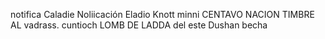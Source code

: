 notifica
Caladie
Noliicación
Eladio Knott
minni
CENTAVO
NACION
TIMBRE
AL
vadrass.
cuntioch
LOMB
DE
LADDA
del
este Dushan
becha
